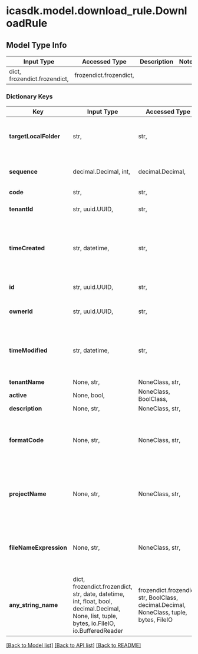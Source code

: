 # icasdk.model.download_rule.DownloadRule

## Model Type Info
Input Type | Accessed Type | Description | Notes
------------ | ------------- | ------------- | -------------
dict, frozendict.frozendict,  | frozendict.frozendict,  |  | 

### Dictionary Keys
Key | Input Type | Accessed Type | Description | Notes
------------ | ------------- | ------------- | ------------- | -------------
**targetLocalFolder** | str,  | str,  | The local folder where to write the data. | 
**sequence** | decimal.Decimal, int,  | decimal.Decimal,  | Defines the order of the rule. | value must be a 32 bit integer
**code** | str,  | str,  |  | 
**tenantId** | str, uuid.UUID,  | str,  |  | value must be a uuid
**timeCreated** | str, datetime,  | str,  |  | value must conform to RFC-3339 date-time
**id** | str, uuid.UUID,  | str,  |  | value must be a uuid
**ownerId** | str, uuid.UUID,  | str,  |  | value must be a uuid
**timeModified** | str, datetime,  | str,  |  | value must conform to RFC-3339 date-time
**tenantName** | None, str,  | NoneClass, str,  |  | [optional] 
**active** | None, bool,  | NoneClass, BoolClass,  |  | [optional] 
**description** | None, str,  | NoneClass, str,  |  | [optional] 
**formatCode** | None, str,  | NoneClass, str,  | Regular expression to select which format this rule applies to. | [optional] 
**projectName** | None, str,  | NoneClass, str,  | Regular expression to select which project this rule applies to. | [optional] 
**fileNameExpression** | None, str,  | NoneClass, str,  | Will allow the filename to be modified including a set of variables | [optional] 
**any_string_name** | dict, frozendict.frozendict, str, date, datetime, int, float, bool, decimal.Decimal, None, list, tuple, bytes, io.FileIO, io.BufferedReader | frozendict.frozendict, str, BoolClass, decimal.Decimal, NoneClass, tuple, bytes, FileIO | any string name can be used but the value must be the correct type | [optional]

[[Back to Model list]](../../README.md#documentation-for-models) [[Back to API list]](../../README.md#documentation-for-api-endpoints) [[Back to README]](../../README.md)

